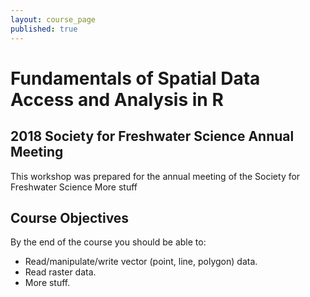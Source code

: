 ```yaml
---
layout: course_page
published: true
---
```


# Fundamentals of Spatial Data Access and Analysis in R

## 2018 Society for Freshwater Science Annual Meeting

This workshop was prepared for the annual meeting of the Society for Freshwater Science
More stuff

## Course Objectives

By the end of the course you should be able to:
* Read/manipulate/write vector (point, line, polygon) data.
* Read raster data.
* More stuff.


